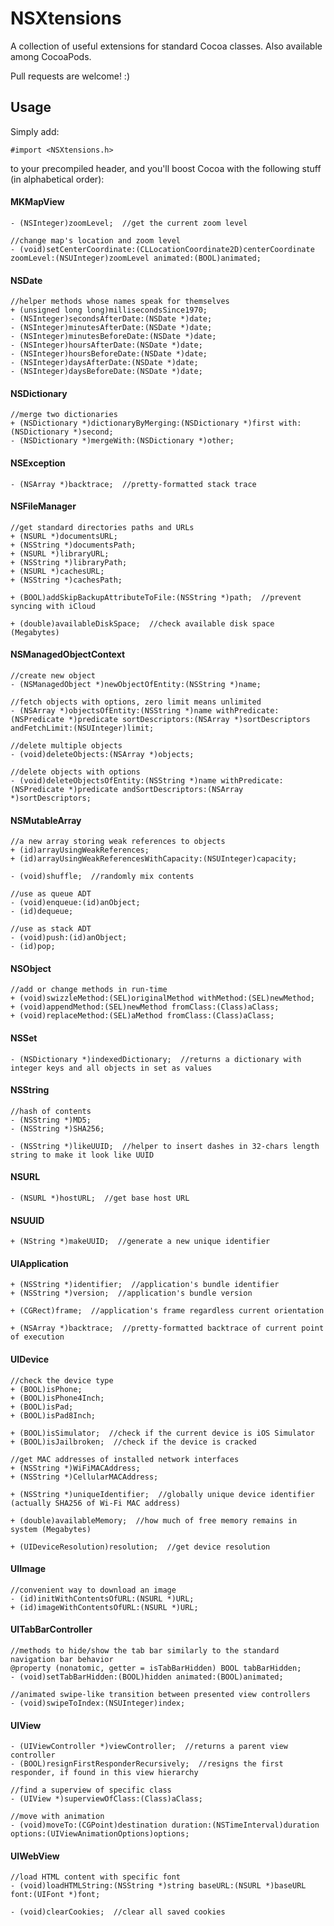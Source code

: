 NSXtensions
===========

A collection of useful extensions for standard Cocoa classes. Also available among CocoaPods.

Pull requests are welcome! :)

## Usage

Simply add:

    #import <NSXtensions.h>

to your precompiled header, and you'll boost Cocoa with the following stuff (in alphabetical order):

#### MKMapView

    - (NSInteger)zoomLevel;  //get the current zoom level
    
    //change map's location and zoom level
    - (void)setCenterCoordinate:(CLLocationCoordinate2D)centerCoordinate zoomLevel:(NSUInteger)zoomLevel animated:(BOOL)animated;

#### NSDate

    //helper methods whose names speak for themselves
    + (unsigned long long)millisecondsSince1970;
    - (NSInteger)secondsAfterDate:(NSDate *)date;
    - (NSInteger)minutesAfterDate:(NSDate *)date;
    - (NSInteger)minutesBeforeDate:(NSDate *)date;
    - (NSInteger)hoursAfterDate:(NSDate *)date;
    - (NSInteger)hoursBeforeDate:(NSDate *)date;
    - (NSInteger)daysAfterDate:(NSDate *)date;
    - (NSInteger)daysBeforeDate:(NSDate *)date;

#### NSDictionary

    //merge two dictionaries
    + (NSDictionary *)dictionaryByMerging:(NSDictionary *)first with:(NSDictionary *)second;
    - (NSDictionary *)mergeWith:(NSDictionary *)other;

#### NSException
    
    - (NSArray *)backtrace;  //pretty-formatted stack trace
    
#### NSFileManager

    //get standard directories paths and URLs
    + (NSURL *)documentsURL;
    + (NSString *)documentsPath;
    + (NSURL *)libraryURL;
    + (NSString *)libraryPath;
    + (NSURL *)cachesURL;
    + (NSString *)cachesPath;
    
    + (BOOL)addSkipBackupAttributeToFile:(NSString *)path;  //prevent syncing with iCloud
    
    + (double)availableDiskSpace;  //check available disk space (Megabytes)
    
#### NSManagedObjectContext

    //create new object
    - (NSManagedObject *)newObjectOfEntity:(NSString *)name;
    
    //fetch objects with options, zero limit means unlimited
    - (NSArray *)objectsOfEntity:(NSString *)name withPredicate:(NSPredicate *)predicate sortDescriptors:(NSArray *)sortDescriptors andFetchLimit:(NSUInteger)limit;
    
    //delete multiple objects
    - (void)deleteObjects:(NSArray *)objects;
    
    //delete objects with options
    - (void)deleteObjectsOfEntity:(NSString *)name withPredicate:(NSPredicate *)predicate andSortDescriptors:(NSArray *)sortDescriptors;

#### NSMutableArray

    //a new array storing weak references to objects
    + (id)arrayUsingWeakReferences;
    + (id)arrayUsingWeakReferencesWithCapacity:(NSUInteger)capacity;

    - (void)shuffle;  //randomly mix contents
    
    //use as queue ADT
    - (void)enqueue:(id)anObject;
    - (id)dequeue;
    
    //use as stack ADT
    - (void)push:(id)anObject;
    - (id)pop;

#### NSObject

    //add or change methods in run-time
    + (void)swizzleMethod:(SEL)originalMethod withMethod:(SEL)newMethod;
    + (void)appendMethod:(SEL)newMethod fromClass:(Class)aClass;
    + (void)replaceMethod:(SEL)aMethod fromClass:(Class)aClass;

#### NSSet

    - (NSDictionary *)indexedDictionary;  //returns a dictionary with integer keys and all objects in set as values

#### NSString

    //hash of contents
    - (NSString *)MD5;
    - (NSString *)SHA256;

    - (NSString *)likeUUID;  //helper to insert dashes in 32-chars length string to make it look like UUID
    
#### NSURL

    - (NSURL *)hostURL;  //get base host URL

#### NSUUID

    + (NString *)makeUUID;  //generate a new unique identifier

#### UIApplication

    + (NSString *)identifier;  //application's bundle identifier
    + (NSString *)version;  //application's bundle version
    
    + (CGRect)frame;  //application's frame regardless current orientation

    + (NSArray *)backtrace;  //pretty-formatted backtrace of current point of execution

#### UIDevice

    //check the device type
    + (BOOL)isPhone;
    + (BOOL)isPhone4Inch;
    + (BOOL)isPad;
    + (BOOL)isPad8Inch;
    
    + (BOOL)isSimulator;  //check if the current device is iOS Simulator
    + (BOOL)isJailbroken;  //check if the device is cracked
    
    //get MAC addresses of installed network interfaces
    + (NSString *)WiFiMACAddress;
    + (NSString *)CellularMACAddress;
    
    + (NSString *)uniqueIdentifier;  //globally unique device identifier (actually SHA256 of Wi-Fi MAC address)
    
    + (double)availableMemory;  //how much of free memory remains in system (Megabytes)
    
    + (UIDeviceResolution)resolution;  //get device resolution

#### UIImage

    //convenient way to download an image
    - (id)initWithContentsOfURL:(NSURL *)URL;
    + (id)imageWithContentsOfURL:(NSURL *)URL;
    
#### UITabBarController

	//methods to hide/show the tab bar similarly to the standard navigation bar behavior
	@property (nonatomic, getter = isTabBarHidden) BOOL tabBarHidden;
	- (void)setTabBarHidden:(BOOL)hidden animated:(BOOL)animated;
	
	//animated swipe-like transition between presented view controllers
	- (void)swipeToIndex:(NSUInteger)index;

#### UIView

    - (UIViewController *)viewController;  //returns a parent view controller
    - (BOOL)resignFirstResponderRecursively;  //resigns the first responder, if found in this view hierarchy
    
    //find a superview of specific class
    - (UIView *)superviewOfClass:(Class)aClass;
    
    //move with animation
    - (void)moveTo:(CGPoint)destination duration:(NSTimeInterval)duration options:(UIViewAnimationOptions)options;
    
#### UIWebView

    //load HTML content with specific font
    - (void)loadHTMLString:(NSString *)string baseURL:(NSURL *)baseURL font:(UIFont *)font;
    
    - (void)clearCookies;  //clear all saved cookies
